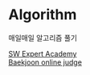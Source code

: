 # Algorithm
매일매일 알고리즘 풀기

[SW Expert Academy](https://www.swexpertacademy.com/main/main.do)  
[Baekjoon online judge](https://www.acmicpc.net/)

